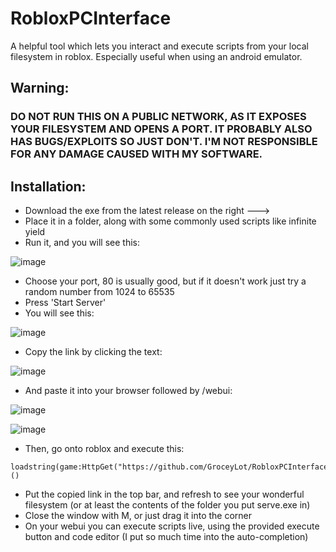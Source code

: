 # RobloxPCInterface

A helpful tool which lets you interact and execute scripts from your local filesystem in roblox. Especially useful when using an android emulator.

## Warning:
### DO NOT RUN THIS ON A PUBLIC NETWORK, AS IT EXPOSES YOUR FILESYSTEM AND OPENS A PORT. IT PROBABLY ALSO HAS BUGS/EXPLOITS SO JUST DON'T. I'M NOT RESPONSIBLE FOR ANY DAMAGE CAUSED WITH MY SOFTWARE.

## Installation:
- Download the exe from the latest release on the right --->
- Place it in a folder, along with some commonly used scripts like infinite yield
- Run it, and you will see this:

![image](https://github.com/GroceyLot/RobloxPCInterface/assets/108685271/29a5c83b-23f0-41fc-83f3-34ccd52f240d)
- Choose your port, 80 is usually good, but if it doesn't work just try a random number from 1024 to 65535
- Press 'Start Server'
- You will see this:

![image](https://github.com/GroceyLot/RobloxPCInterface/assets/108685271/405e8afc-06da-442d-9dbd-0b777506adb7)
- Copy the link by clicking the text:

![image](https://github.com/GroceyLot/RobloxPCInterface/assets/108685271/252d6919-c76a-4753-8155-07a40fe813d6)
- And paste it into your browser followed by /webui:

![image](https://github.com/GroceyLot/RobloxPCInterface/assets/108685271/aa488e18-f031-460b-b278-924b8c6064f4)

![image](https://github.com/GroceyLot/RobloxPCInterface/assets/108685271/2e439d0d-c12f-40e4-a408-77cb48386095)

- Then, go onto roblox and execute this:
```
loadstring(game:HttpGet("https://github.com/GroceyLot/RobloxPCInterface/raw/Things/interface.lua"))()
```
- Put the copied link in the top bar, and refresh to see your wonderful filesystem (or at least the contents of the folder you put serve.exe in)
- Close the window with M, or just drag it into the corner
- On your webui you can execute scripts live, using the provided execute button and code editor (I put so much time into the auto-completion)
